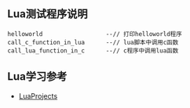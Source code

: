 ## Lua测试程序说明

```
helloworld                  --// 打印helloworld程序
call_c_function_in_lua      --// lua脚本中调用c函数
call_lua_function_in_c      --// c程序中调用lua函数
```


## Lua学习参考

- [LuaProjects](https://github.com/shellever/LuaProjects)


